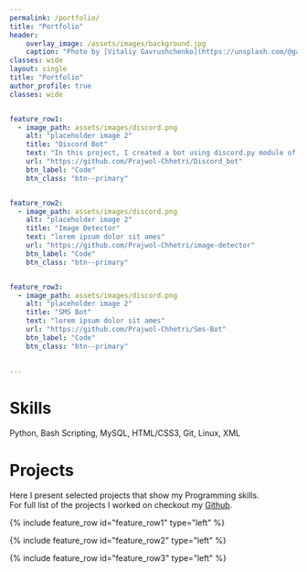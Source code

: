 ```yaml
---
permalink: /portfolio/
title: "Portfolio"
header:
    overlay_image: /assets/images/background.jpg
    caption: "Photo by [Vitaliy Gavrushchenko](https://unsplash.com/@gavrushchenko) on [Unsplash](https://unsplash.com)"
classes: wide
layout: single
title: "Portfolio"
author_profile: true
classes: wide


feature_row1:
  - image_path: assets/images/discord.png
    alt: "placeholder image 2"
    title: "Discord Bot"
    text: "In this project, I created a bot using discord.py module of python. This bot scrapes real time data from NEPSE's official website and presents to user in readable format. User can use various commands like knowing current status of market, top gainers or losers or also real time details of certain scripts."
    url: "https://github.com/Prajwol-Chhetri/Discord_bot"
    btn_label: "Code"
    btn_class: "btn--primary"


feature_row2:
  - image_path: assets/images/discord.png
    alt: "placeholder image 2"
    title: "Image Detector"
    text: "lorem ipsum dolor sit ames"
    url: "https://github.com/Prajwol-Chhetri/image-detector"
    btn_label: "Code"
    btn_class: "btn--primary"


feature_row3:
  - image_path: assets/images/discord.png
    alt: "placeholder image 2"
    title: "SMS Bot"
    text: "lorem ipsum dolor sit ames"
    url: "https://github.com/Prajwol-Chhetri/Sms-Bot"
    btn_label: "Code"
    btn_class: "btn--primary"
    

---
```


# Skills
Python, Bash Scripting, MySQL, HTML/CSS3, Git, Linux, XML



# Projects
Here I present selected projects that show my Programming skills.  
For full list of the projects I worked on checkout my [Github](https://github.com/Prajwol-Chhetri).
<br>

{% include feature_row id="feature_row1" type="left" %}

{% include feature_row id="feature_row2" type="left" %}

{% include feature_row id="feature_row3" type="left" %}



